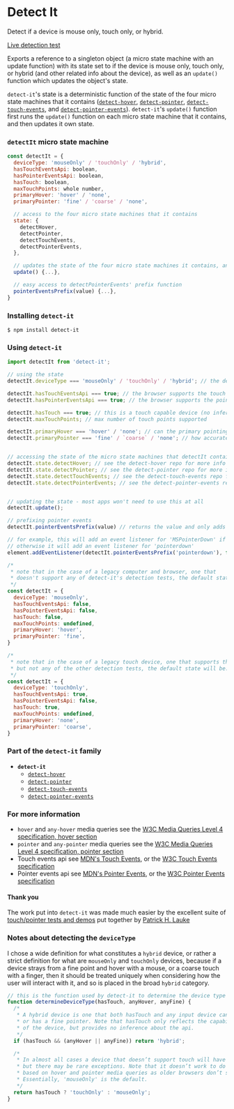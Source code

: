 # Detect It

Detect if a device is mouse only, touch only, or hybrid.

[Live detection test][liveDetectionTest]

Exports a reference to a singleton object (a micro state machine with an update function) with its state set to if the device is mouse only, touch only, or hybrid (and other related info about the device), as well as an `update()` function which updates the object's state.

`detect-it`'s state is a deterministic function of the state of the four micro state machines that it contains ([`detect-hover`][detectHoverRepo], [`detect-pointer`][detectPointerRepo], [`detect-touch-events`][detectTouchEventsRepo], and [`detect-pointer-events`][detectPointerEventsRepo]). `detect-it`'s `update()` function first runs the `update()` function on each micro state machine that it contains, and then updates it own state.


### `detectIt` micro state machine
```javascript
const detectIt = {
  deviceType: 'mouseOnly' / 'touchOnly' / 'hybrid',
  hasTouchEventsApi: boolean,
  hasPointerEventsApi: boolean,
  hasTouch: boolean,
  maxTouchPoints: whole number,
  primaryHover: 'hover' / 'none',
  primaryPointer: 'fine' / 'coarse' / 'none',

  // access to the four micro state machines that it contains
  state: {
    detectHover,
    detectPointer,
    detectTouchEvents,
    detectPointerEvents,
  },

  // updates the state of the four micro state machines it contains, and then updates its own state
  update() {...},

  // easy access to detectPointerEvents' prefix function
  pointerEventsPrefix(value) {...},
}
```

### Installing `detect-it`
```terminal
$ npm install detect-it
```

### Using `detect-it`
```javascript
import detectIt from 'detect-it';
```
```javascript
// using the state
detectIt.deviceType === 'mouseOnly' / 'touchOnly' / 'hybrid'; // the device type

detectIt.hasTouchEventsApi === true; // the browser supports the touch events api
detectIt.hasPointerEventsApi === true; // the browser supports the pointer events api

detectIt.hasTouch === true; // this is a touch capable device (no inference about api)
detectIt.maxTouchPoints; // max number of touch points supported

detectIt.primaryHover === 'hover' / 'none'; // can the primary pointing system easily hover
detectIt.primaryPointer === 'fine' / `coarse` / 'none'; // how accurate is the primary pointing system


// accessing the state of the micro state machines that detectIt contains
detectIt.state.detectHover; // see the detect-hover repo for more info
detectIt.state.detectPointer; // see the detect-pointer repo for more info
detectIt.state.detectTouchEvents; // see the detect-touch-events repo for more info
detectIt.state.detectPointerEvents; // see the detect-pointer-events repo for more info


// updating the state - most apps won't need to use this at all
detectIt.update();

// prefixing pointer events
detectIt.pointerEventsPrefix(value) // returns the value and only adds the prefix if it is required

// for example, this will add an event listener for 'MSPointerDown' if a prefix is required,
// otherwise it will add an event listener for 'pointerdown'
element.addEventListener(detectIt.pointerEventsPrefix('pointerdown'), function...)
```

```javascript
/*
 * note that in the case of a legacy computer and browser, one that
 * doesn't support any of detect-it's detection tests, the default state will be:
 */
const detectIt = {
  deviceType: 'mouseOnly',
  hasTouchEventsApi: false,
  hasPointerEventsApi: false,
  hasTouch: false,
  maxTouchPoints: undefined,
  primaryHover: 'hover',
  primaryPointer: 'fine',
}

/*
 * note that in the case of a legacy touch device, one that supports the touch events api,
 * but not any of the other detection tests, the default state will be:
 */
const detectIt = {
  deviceType: 'touchOnly',
  hasTouchEventsApi: true,
  hasPointerEventsApi: false,
  hasTouch: true,
  maxTouchPoints: undefined,
  primaryHover: 'none',
  primaryPointer: 'coarse',
}
```

### Part of the `detect-it` family
- **`detect-it`**
  - [`detect-hover`][detectHoverRepo]
  - [`detect-pointer`][detectPointerRepo]
  - [`detect-touch-events`][detectTouchEventsRepo]
  - [`detect-pointer-events`][detectPointerEventsRepo]

### For more information
- `hover` and `any-hover` media queries see the [W3C Media Queries Level 4 specification, hover section][w3cMediaQueriesSpecLatestHover]
- `pointer` and `any-pointer` media queries see the [W3C Media Queries Level 4 specification, pointer section][w3cMediaQueriesSpecLatestPointer]
- Touch events api see [MDN's Touch Events][mdnTouchEvents], or the [W3C Touch Events specification][w3cTouchEventsSpecLatest]
- Pointer events api see [MDN's Pointer Events][mdnPointerEvents], or the [W3C Pointer Events specification][w3cPointerEventsSpecLatest]

#### Thank you
The work put into `detect-it` was made much easier by the excellent suite of [touch/pointer tests and demos][touchTests] put together by [Patrick H. Lauke][patrickHLauke]

### Notes about detecting the `deviceType`
I chose a wide definition for what constitutes a `hybrid` device, or rather a strict definition for what are `mouseOnly` and `touchOnly` devices, because if a device strays from a fine point and hover with a mouse, or a coarse touch with a finger, then it should be treated uniquely when considering how the user will interact with it, and so is placed in the broad `hybrid` category.

```javascript
// this is the function used by detect-it to determine the device type
function determineDeviceType(hasTouch, anyHover, anyFine) {
  /*
   * A hybrid device is one that both hasTouch and any input device can hover
   * or has a fine pointer. Note that hasTouch only reflects the capabilities
   * of the device, but provides no inference about the api.
   */
  if (hasTouch && (anyHover || anyFine)) return 'hybrid';

  /*
   * In almost all cases a device that doesn’t support touch will have a mouse,
   * but there may be rare exceptions. Note that it doesn’t work to do additional tests
   * based on hover and pointer media queries as older browsers don’t support these.
   * Essentially, 'mouseOnly' is the default.
   */
  return hasTouch ? 'touchOnly' : 'mouseOnly';
}
```

<!-- links -->
[liveDetectionTest]: http://detect-it.rafrex.com/

[detectHoverRepo]: https://github.com/rafrex/detect-hover
[detectPointerRepo]: https://github.com/rafrex/detect-pointer
[detectTouchEventsRepo]: https://github.com/rafrex/detect-touch-events
[detectPointerEventsRepo]: https://github.com/rafrex/detect-pointer-events

[w3cMediaQueriesSpecLatestHover]: https://www.w3.org/TR/mediaqueries-4/#hover
[w3cMediaQueriesSpecLatestPointer]: https://www.w3.org/TR/mediaqueries-4/#pointer
[mdnTouchEvents]: https://developer.mozilla.org/en-US/docs/Web/API/Touch_events
[w3cTouchEventsSpecLatest]: https://w3c.github.io/touch-events/
[w3cPointerEventsSpecLatest]: https://www.w3.org/TR/pointerevents/
[mdnPointerEvents]: https://developer.mozilla.org/en-US/docs/Web/API/Pointer_events

[touchTests]: https://patrickhlauke.github.io/touch/
[patrickHLauke]: https://github.com/patrickhlauke
